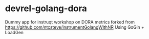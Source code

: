 # devrel-golang-dora
Dummy app for instruqt workshop on DORA metrics forked from https://github.com/ntcsteve/instrumentGolangWithNR
Using GoGin + LoadGen